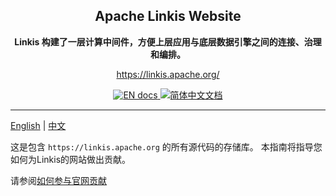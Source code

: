 <h2 align="center">
  Apache Linkis Website
</h2>

<p align="center">
  <strong>Linkis 构建了一层计算中间件，方便上层应用与底层数据引擎之间的连接、治理和编排。</strong>
</p>
<p align="center">
  <a href="https://linkis.apache.org/">https://linkis.apache.org/</a>
</p>

<p align="center">
  <a href="https://linkis.apache.org/docs/latest/introduction/" >
    <img src="https://img.shields.io/badge/document-English-blue.svg" alt="EN docs" />
  </a>
  <a href="https://linkis.apache.org/zh-CN/docs/latest/introduction/">
    <img src="https://img.shields.io/badge/文档-简体中文-blue.svg" alt="简体中文文档" />
  </a>
</p>

------

[English](README.md) | [中文](README_ZH.md)

这是包含 `https://linkis.apache.org` 的所有源代码的存储库。
本指南将指导您如何为Linkis的网站做出贡献。


请参阅[如何参与官网贡献](https://linkis.apache.org/zh-CN/community/how-to-contribute-to-website)
